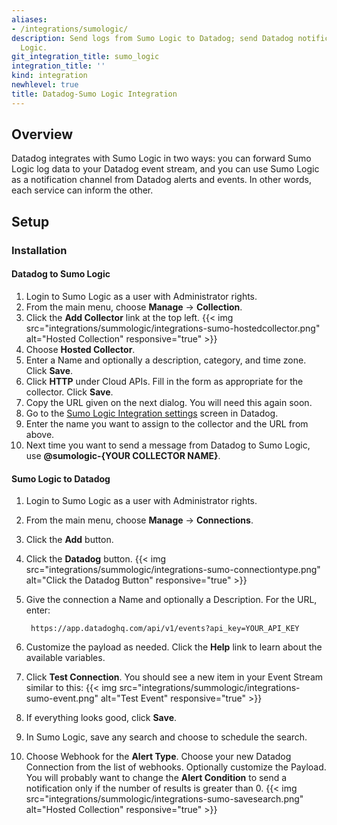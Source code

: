 ```yaml
---
aliases:
- /integrations/sumologic/
description: Send logs from Sumo Logic to Datadog; send Datadog notifications to Sumo
  Logic.
git_integration_title: sumo_logic
integration_title: ''
kind: integration
newhlevel: true
title: Datadog-Sumo Logic Integration
---
```


## Overview

Datadog integrates with Sumo Logic in two ways: you can forward Sumo Logic log data to your Datadog event stream, and you can use Sumo Logic as a notification channel from Datadog alerts and events. In other words, each service can inform the other.

## Setup
### Installation
#### Datadog to Sumo Logic

1. Login to Sumo Logic as a user with Administrator rights.
2. From the main menu, choose **Manage** -> **Collection**.
3. Click the **Add Collector** link at the top left. {{< img src="integrations/summologic/integrations-sumo-hostedcollector.png" alt="Hosted Collection" responsive="true" >}}
4. Choose **Hosted Collector**.
5. Enter a Name and optionally a description, category, and time zone. Click **Save**.
6. Click **HTTP** under Cloud APIs. Fill in the form as appropriate for the collector. Click **Save**.
7. Copy the URL given on the next dialog. You will need this again soon.
8. Go to the [Sumo Logic Integration settings](https://app.datadoghq.com/account/settings#integrations/sumo_logic) screen in Datadog.
9. Enter the name you want to assign to the collector and the URL from above.
10. Next time you want to send a message from Datadog to Sumo Logic, use **@sumologic-{YOUR COLLECTOR NAME}**.

#### Sumo Logic to Datadog

1. Login to Sumo Logic as a user with Administrator rights.
2. From the main menu, choose **Manage** -> **Connections**.
3. Click the **Add** button.
4. Click the **Datadog** button. {{< img src="integrations/summologic/integrations-sumo-connectiontype.png" alt="Click the Datadog Button" responsive="true" >}}
5. Give the connection a Name and optionally a Description. For the URL, enter:

        https://app.datadoghq.com/api/v1/events?api_key=YOUR_API_KEY

6. Customize the payload as needed. Click the **Help** link to learn about the available variables.
7. Click **Test Connection**. You should see a new item in your Event Stream similar to this: {{< img src="integrations/summologic/integrations-sumo-event.png" alt="Test Event" responsive="true" >}}
8. If everything looks good, click **Save**.
9. In Sumo Logic, save any search and choose to schedule the search.
10. Choose Webhook for the **Alert Type**. Choose your new Datadog Connection from the list of webhooks. Optionally customize the Payload. You will probably want to change the **Alert Condition** to send a notification only if the number of results is greater than 0. {{< img src="integrations/summologic/integrations-sumo-savesearch.png" alt="Hosted Collection" responsive="true" >}}